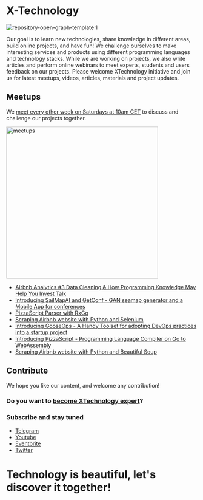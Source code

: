 # X-Technology

![repository-open-graph-template 1](https://user-images.githubusercontent.com/1259644/115153860-493a2880-a078-11eb-85c8-201b1512ee4b.png)

Our goal is to learn new technologies, share knowledge in different areas, build online projects, and have fun! We challenge ourselves to make interesting services and products using different programming languages and technology stacks. While we are working on projects, we also write articles and perform online webinars to meet experts, students and users feedback on our projects. Please welcome XTechnology initiative and join us for latest meetups, videos, articles, materials and project updates.

## Meetups

We [meet every other week on Saturdays at 10am CET](https://www.eventbrite.co.uk/o/xtechnology-32181547901) to discuss and challenge our projects together.

<img width="400" alt="meetups" src="https://user-images.githubusercontent.com/1259644/115154277-4fc99f80-a07a-11eb-9070-e002050f498e.png">

- [Airbnb Analytics #3 Data Cleaning & How Programming Knowledge May Help You Invest Talk](https://www.eventbrite.co.uk/e/airbnb-analytics-3-data-cleaning-how-programming-helps-investing-talk-tickets-150721884213)
- [Introducing SailMapAI and GetConf - GAN seamap generator and a Mobile App for conferences](https://youtu.be/7jtzvDK2mKk)
- [PizzaScript Parser with RxGo](https://youtu.be/a3RvC2fvr_g)
- [Scraping Airbnb website with Python and Selenium](https://youtu.be/L8ooiuBnZ8M)
- [Introducing GooseOps - A Handy Toolset for adopting DevOps practices into a startup project](https://youtu.be/3ofIaeM4nls)
- [Introducing PizzaScript - Programming Language Compiler on Go to WebAssembly](https://youtu.be/V6naUYo1Wdk)
- [Scraping Airbnb website with Python and Beautiful Soup](https://youtu.be/B7uOXdHc8jc)

## Contribute

We hope you like our content, and welcome any contribution!

### Do you want to [become XTechnology expert](https://forms.gle/8xc1j7cf8h3sEZ6W8)?

### Subscribe and stay tuned

- [Telegram](https://t.me/xtechn)
- [Youtube](https://www.youtube.com/channel/UCQZNnzybEi0vvNbeDB0qABQ)
- [Eventbrite](https://www.eventbrite.co.uk/o/xtechnology-32181547901)
- [Twitter](https://twitter.com/XTechnology5)

# Technology is beautiful, let's discover it together!

